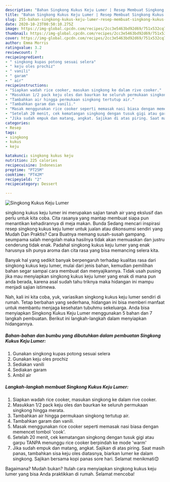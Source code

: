 ```yaml
---
description: "Bahan Singkong Kukus Keju Lumer | Resep Membuat Singkong Kukus Keju Lumer Yang Sedap"
title: "Bahan Singkong Kukus Keju Lumer | Resep Membuat Singkong Kukus Keju Lumer Yang Sedap"
slug: 255-bahan-singkong-kukus-keju-lumer-resep-membuat-singkong-kukus-keju-lumer-yang-sedap
date: 2020-10-23T00:50:10.275Z
image: https://img-global.cpcdn.com/recipes/2cc3e5463bd92d69/751x532cq70/singkong-kukus-keju-lumer-foto-resep-utama.jpg
thumbnail: https://img-global.cpcdn.com/recipes/2cc3e5463bd92d69/751x532cq70/singkong-kukus-keju-lumer-foto-resep-utama.jpg
cover: https://img-global.cpcdn.com/recipes/2cc3e5463bd92d69/751x532cq70/singkong-kukus-keju-lumer-foto-resep-utama.jpg
author: Emma Morris
ratingvalue: 3.2
reviewcount: 7
recipeingredient:
- " singkong kupas potong sesuai selera"
- " keju oles prochiz"
- " vanili"
- " garam"
- " air"
recipeinstructions:
- "Siapkan wadah rice cooker, masukan singkong ke dalam rive cooker."
- "Masukkan 1/2 pack keju oles dan baurkan ke seluruh permukaan singkong hingga merata."
- "Tambahkan air hingga permukaan singkong tertutup air."
- "Tambahkan garam dan vanili."
- "Masak menggunakan rice cooker seperti memasak nasi biasa dengan memencet tombol &#39;cook&#39;."
- "Setelah 20 menit, cek kematangan singkong dengan tusuk gigi atau garpu TANPA menunggu rice cooker berpindah ke mode &#39;warm&#39;"
- "Jika sudah empuk dan matang, angkat. Sajikan di atas piring. Saat masih panas, tambahkan sisa keju oles diatasnya, biarkan lumer ke dalam singkong. Sajikan bersama kopi panas sore hari. Selamat menikmati😊"
categories:
- Resep
tags:
- singkong
- kukus
- keju

katakunci: singkong kukus keju 
nutrition: 225 calories
recipecuisine: Indonesian
preptime: "PT25M"
cooktime: "PT42M"
recipeyield: "2"
recipecategory: Dessert

---
```



![Singkong Kukus Keju Lumer](https://img-global.cpcdn.com/recipes/2cc3e5463bd92d69/751x532cq70/singkong-kukus-keju-lumer-foto-resep-utama.jpg)


singkong kukus keju lumer ini merupakan sajian tanah air yang ekslusif dan perlu untuk kita coba. Cita rasanya yang mantap membuat siapa pun menantikan kehadirannya di meja makan.
Bunda Sedang mencari inspirasi resep singkong kukus keju lumer untuk jualan atau dikonsumsi sendiri yang Mudah Dan Praktis? Cara Buatnya memang susah-susah gampang. seumpama salah mengolah maka hasilnya tidak akan memuaskan dan justru cenderung tidak enak. Padahal singkong kukus keju lumer yang enak harusnya sih punya aroma dan cita rasa yang bisa memancing selera kita.



Banyak hal yang sedikit banyak berpengaruh terhadap kualitas rasa dari singkong kukus keju lumer, mulai dari jenis bahan, kemudian pemilihan bahan segar sampai cara membuat dan menyajikannya. Tidak usah pusing jika mau menyiapkan singkong kukus keju lumer yang enak di mana pun anda berada, karena asal sudah tahu triknya maka hidangan ini mampu menjadi sajian istimewa.


Nah, kali ini kita coba, yuk, variasikan singkong kukus keju lumer sendiri di rumah. Tetap berbahan yang sederhana, hidangan ini bisa memberi manfaat untuk membantu menjaga kesehatan tubuhmu sekeluarga. Anda bisa menyiapkan Singkong Kukus Keju Lumer menggunakan 5 bahan dan 7 langkah pembuatan. Berikut ini langkah-langkah dalam menyiapkan hidangannya.

<!--inarticleads1-->

##### Bahan-bahan dan bumbu yang dibutuhkan dalam pembuatan Singkong Kukus Keju Lumer:

1. Gunakan  singkong kupas potong sesuai selera
1. Gunakan  keju oles prochiz
1. Sediakan  vanili
1. Sediakan  garam
1. Ambil  air




<!--inarticleads2-->

##### Langkah-langkah membuat Singkong Kukus Keju Lumer:

1. Siapkan wadah rice cooker, masukan singkong ke dalam rive cooker.
1. Masukkan 1/2 pack keju oles dan baurkan ke seluruh permukaan singkong hingga merata.
1. Tambahkan air hingga permukaan singkong tertutup air.
1. Tambahkan garam dan vanili.
1. Masak menggunakan rice cooker seperti memasak nasi biasa dengan memencet tombol &#39;cook&#39;.
1. Setelah 20 menit, cek kematangan singkong dengan tusuk gigi atau garpu TANPA menunggu rice cooker berpindah ke mode &#39;warm&#39;
1. Jika sudah empuk dan matang, angkat. Sajikan di atas piring. Saat masih panas, tambahkan sisa keju oles diatasnya, biarkan lumer ke dalam singkong. Sajikan bersama kopi panas sore hari. Selamat menikmati😊




Bagaimana? Mudah bukan? Itulah cara menyiapkan singkong kukus keju lumer yang bisa Anda praktikkan di rumah. Selamat mencoba!
